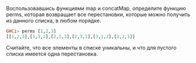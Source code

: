 Воспользовавшись функциями map и concatMap, определите функцию perms, которая возвращает все перестановки, которые можно получить из данного списка, в любом порядке.

```haskell
GHCi> perms [1,2,3]
[[1,2,3],[1,3,2],[2,1,3],[2,3,1],[3,1,2],[3,2,1]]
```

Считайте, что все элементы в списке уникальны, и что для пустого списка имеется одна перестановка.